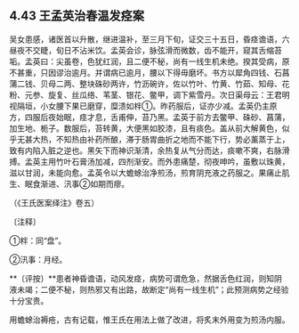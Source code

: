 ## 4.43 王孟英治春温发痉案

吴女患感，诸医首以升散，继进温补，至三月下旬，证交三十五日，昏痉谵语，六昼夜不交睫，旬日不沾米饮。孟英会诊，脉弦滑而微数，齿不能开，窥其舌缩苔垢。孟英曰：尖虽卷，色犹红润，且二便不秘，尚有一线生机未绝。揆其受病，原不甚重，只因谬治逾月。并谓病已逾月，腰以下得毋磨坏。书方以犀角四钱、石菖蒲二钱、贝母二两、整块硃砂两许，竹沥碗许，佐以竹叶、竹黄、竹茹、知母、花粉、元参、旋复、丝瓜络、苇茎、银花、鳖甲，调下紫雪丹。次日渠母云：王君明视隔垣，小女腰下果已磨穿，糜溃如柈①。昨药服后，证亦少减。孟英仍主原方，四服后夜始眠，痉才息，舌甫伸，苔乃黑。孟英于前方去鳖甲、硃砂、菖蒲，加生地、栀子。数服后，苔转黄，大便黑如胶漆，且有痰色。盖从前大解黄色，似乎无甚大热，不知热由补药所酿，滞于肠胃曲折之地而不能下行，势必薰蒸于上，致有内陷入脏之逆也。黑矢下而神识渐清，余热复从气分而达，痰嗽不爽，右脉滑搏。孟英主用竹叶石膏汤加减，四剂渐安。而外患痛楚，彻夜呻吟，虽敷以珠黄，滋以甘润，未能向愈。孟英令以大蟾蜍治净煎汤，煎育阴充液之药服之。果痛止肌生、眠食渐进、汛事②如期而瘳。

（《王氏医案绎注》卷五）

〔注释〕

①柈：同“盘”。

②汛事：月经。

**〔评按〕**患者神昏谵语，动风发痉，病势可谓危急，然据舌色红润，则知阴液未竭；二便不秘，则热邪又有出路，故断定“尚有一线生机”；此预测病势之经验十分宝贵。

用蟾蜍治褥疮，古有记载，惟王氏在用法上做了改进，将炙末外用变为煎汤内服。
